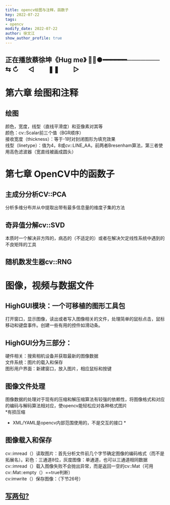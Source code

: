 ```yaml
---
title: opencv绘图与注释，函数子
key: 2022-07-22
tags: 
- opencv
modify_date: 2022-07-22
author: 徐文江
show_author_profile: true
---
```


## 正在播放蔡徐坤《Hug me》 💓💗●━━━━━━─────── ⇆ ↻ ㅤ ◁ ㅤㅤ❚❚ ㅤㅤ▷ 

<!--more-->     

# 第六章 绘图和注释   
## 绘图   
颜色，宽度，线型（直线平滑度）和亚像素对其等   
颜色：cv::Scalar前三个值（BGR顺序）    
接收宽度（thickness）：等于-1时对封闭图形为填充效果    
线型（linetype）：值为4，8或cv::LINE_AA，前两者Bresenham算法，第三者使用高色滤波器（宽直线被画成圆头）    



# 第七章 OpenCV中的函数子    

## 主成分分析CV::PCA    
分析多维分布并从中提取出带有最多信息量的维度子集的方法    

## 奇异值分解cv::SVD   
本质时一个解决非方阵的，病态的（不适定的）或者在解决欠定线性系统中遇到的不良矩阵的工具    

## 随机数发生器cv::RNG   


# 图像，视频与数据文件    
## HighGUI模块：一个可移植的图形工具包    
打开窗口，显示图像，读出或者写入图像相关的文件，处理简单的鼠标点击，鼠标移动和键盘事件。创建一些有用的控件如滑动条。    
## HighGUI分为三部分：    
硬件相关：搜索相机设备并获取最新的图像数据    
文件系统：图片的载入和保存     
图形用户界面：新建窗口，放入图片，相应鼠标和按键    

## 图像文件处理    
图像数据的处理对于现有的压缩和解压缩算法有较强的依赖性，将图像格式和对应的编码与解码算法相对应，使opencv能轻松应对各种格式图片     
*有损压缩    
* XML/YAML是opencv内部范围使用的，不是交互的接口 *     

## 图像载入和保存    
cv::imread（）读取图片：首先分析文件前几个字节确定图像的编码格式（而不是拓展名）。彩色：三通道8位，灰度图像：单通道，也可以三通道相同数据    
cv::imread（）载入图像失败不会抛出异常，而是返回一空的cv::Mat（可用cv::Mat::empty（）==true判断）    
cv:imwrite（）保存图像：（下节26号）


## [写两句?](https://github.com/HEA1OR/HEA1OR.github.io/tree/master/_posts)